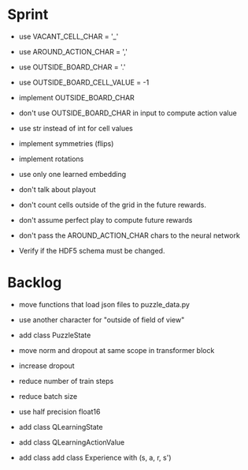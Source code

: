 # Sprint

- use VACANT_CELL_CHAR = '_'
- use AROUND_ACTION_CHAR = ','
- use OUTSIDE_BOARD_CHAR = '.'
- use OUTSIDE_BOARD_CELL_VALUE = -1
- implement OUTSIDE_BOARD_CHAR
- don't use OUTSIDE_BOARD_CHAR in input to compute action value

- use str instead of int for cell values
- implement symmetries (flips)
- implement rotations
- use only one learned embedding
- don't talk about playout
- don't count cells outside of the grid in the future rewards.
- don't assume perfect play to compute future rewards
- don't pass the AROUND_ACTION_CHAR chars to the neural network
- Verify if the HDF5 schema must be changed.

# Backlog

- move functions that load json files to puzzle_data.py
- use another character for "outside of field of view"
- add class PuzzleState
- move norm and dropout at same scope in transformer block
- increase dropout

- reduce number of train steps
- reduce batch size

- use half precision float16

- add class QLearningState
- add class QLearningActionValue

- add class add class Experience with (s, a, r, s')
